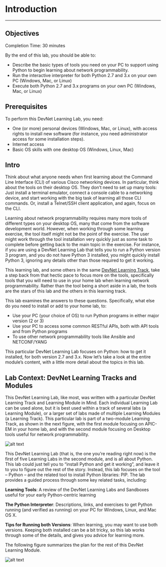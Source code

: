 
# Introduction
----------------

## Objectives

Completion Time: 30 minutes

By the end of this lab, you should be able to:

-   Describe the basic types of tools you need on your PC to support using Python to begin learning about network programmability.
-   Run the interactive interpreter for both Python 2.7 and 3.x on your own PC (Windows, Mac, or Linux)
-   Execute both Python 2.7 and 3.x programs on your own PC (Windows, Mac, or Linux)

## Prerequisites
To perform this DevNet Learning Lab, you need:

-   One (or more) personal devices (Windows, Mac, or Linux), with access rights to install new software (for instance, you need administrator access for some installation steps).
-   Internet access
-   Basic OS skills with one desktop OS (Windows, Linux, Mac)

## Intro

Think about what anyone needs when first learning about the Command Line Interface (CLI) of various Cisco networking devices. In particular, think about the tools on their desktop OS. They don’t need to set up many tools: Just install a terminal emulator, connect a console cable to a networking device, and start working with the big task of learning all those CLI commands. Or, install a Telnet/SSH client application, and again, focus on the CLI.

Learning about network programmability requires many more tools of different types on your desktop OS, many that come from the software development world. However, when working through some learning exercise, the tool itself might not be the point of the exercise. The user might work through the tool installation very quickly just as some task to complete before getting back to the main topic in the exercise. For instance, if you are using a DevNet Learning Lab that tells you to run a Python version 3 program, and you do not have Python 3 installed, you might quickly install Python 3, ignoring any details other than those required to get it working.

This learning lab, and some others in the same [DevNet Learning Track](https://learninglabs.cisco.com/tracks/home-lab), take a step back from that hectic pace to focus more on the tools, specifically tools that you will need to use in your home lab when learning network programmability. Rather than the tool being a short aside in a lab, the tools are the stars of this lab and the others in this learning track.

This lab examines the answers to these questions. Specifically, what else do you need to install or add to your home lab, to:

-   Use your PC (your choice of OS) to run Python programs in either major version (2 or 3)
-   Use your PC to access some common RESTful APIs, both with API tools and from Python programs
-   To use other network programmability tools like Ansible and NETCONF/YANG

This particular DevNet Learning Lab focuses on Python: how to get it installed, for both version 2.7 and 3.x. Now let’s take a look at the entire module’s content, with a little more detail about the topics in this lab.

## Lab Context: DevNet Learning Tracks and Modules

This DevNet Learning Lab, like most, was written with a particular DevNet Learning Track and Learning Module in Mind. Each individual Learning Lab can be used alone, but it is best used within a track of several labs (a Learning Module), or a larger set of labs made of multiple Learning Modules (a Learning Track). This particular lab is part of a two-module Learning Track, as shown in the next figure, with the first module focusing on APIC-EM in your home lab, and with the second module focusing on Desktop tools useful for network programmability.

![alt text](/posts/files/02-python-01-home-lab-python/assets/images/desktop-1-01.png)

This DevNet Learning Lab (that is, the one you’re reading right now) is the first of five Learning Labs in the second module, and is all about Python. This lab could just tell you to “install Python and get it working”, and leave it to you to figure out the rest of the story. Instead, this lab focuses on the tool – Python – and the related tool to install Python libraries: PIP. The lab provides a guided process through some key related tasks, including:

**Learning Tools**: A review of the DevNet Learning Labs and Sandboxes useful for your early Python-centric learning

**The Python Interpreter**: Descriptions, links, and exercises to get Python running (and verified as running) on your PC for Windows, Linux, and Mac OS X.

**Tips for Running both Versions**: When learning, you may want to use both versions. Keeping both installed can be a bit tricky, so this lab works through some of the details, and gives you advice for learning more.

The following figure summarizes the plan for the rest of this DevNet Learning Module.

![alt text](/posts/files/02-python-01-home-lab-python/assets/images/desktop-1-02.png)
